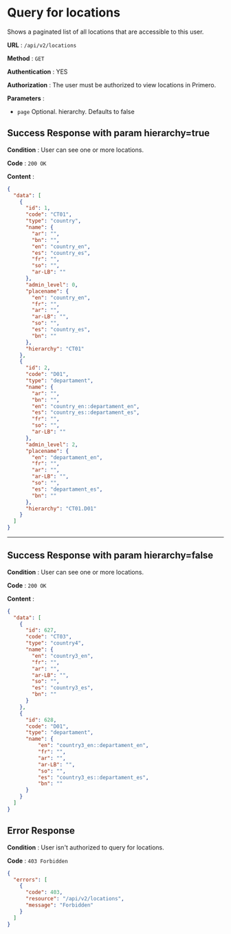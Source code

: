 # Query for locations

Shows a paginated list of all locations that are accessible to this user.

**URL** : `/api/v2/locations`

**Method** : `GET`

**Authentication** : YES

**Authorization** : The user must be authorized to view locations in Primero.

**Parameters** :

* `page` Optional. hierarchy. Defaults to false

## Success Response with param hierarchy=true

**Condition** : User can see one or more locations.

**Code** : `200 OK`

**Content** :

```json
{
  "data": [
    {
      "id": 1,
      "code": "CT01",
      "type": "country",
      "name": {
        "ar": "",
        "bn": "",
        "en": "country_en",
        "es": "country_es",
        "fr": "",
        "so": "",
        "ar-LB": ""
      },
      "admin_level": 0,
      "placename": {
        "en": "country_en",
        "fr": "",
        "ar": "",
        "ar-LB": "",
        "so": "",
        "es": "country_es",
        "bn": ""
      },
      "hierarchy": "CT01"
    },
    {
      "id": 2,
      "code": "D01",
      "type": "departament",
      "name": {
        "ar": "",
        "bn": "",
        "en": "country_en::departament_en",
        "es": "country_es::departament_es",
        "fr": "",
        "so": "",
        "ar-LB": ""
      },
      "admin_level": 2,
      "placename": {
        "en": "departament_en",
        "fr": "",
        "ar": "",
        "ar-LB": "",
        "so": "",
        "es": "departament_es",
        "bn": ""
      },
      "hierarchy": "CT01.D01"
    }
  ]
}
```

---

## Success Response with param hierarchy=false

**Condition** : User can see one or more locations.

**Code** : `200 OK`

**Content** :

```json
{
  "data": [
    {
      "id": 627,
      "code": "CT03",
      "type": "country4",
      "name": {
        "en": "country3_en",
        "fr": "",
        "ar": "",
        "ar-LB": "",
        "so": "",
        "es": "country3_es",
        "bn": ""
      }
    },
    {
      "id": 628,
      "code": "D01",
      "type": "departament",
      "name": {
          "en": "country3_en::departament_en",
          "fr": "",
          "ar": "",
          "ar-LB": "",
          "so": "",
          "es": "country3_es::departament_es",
          "bn": ""
      }
    }
  ]
}
```
## Error Response

**Condition** : User isn't authorized to query for locations.

**Code** : `403 Forbidden`

```json
{
  "errors": [
    {
      "code": 403,
      "resource": "/api/v2/locations",
      "message": "Forbidden"
    }
  ]
}
```